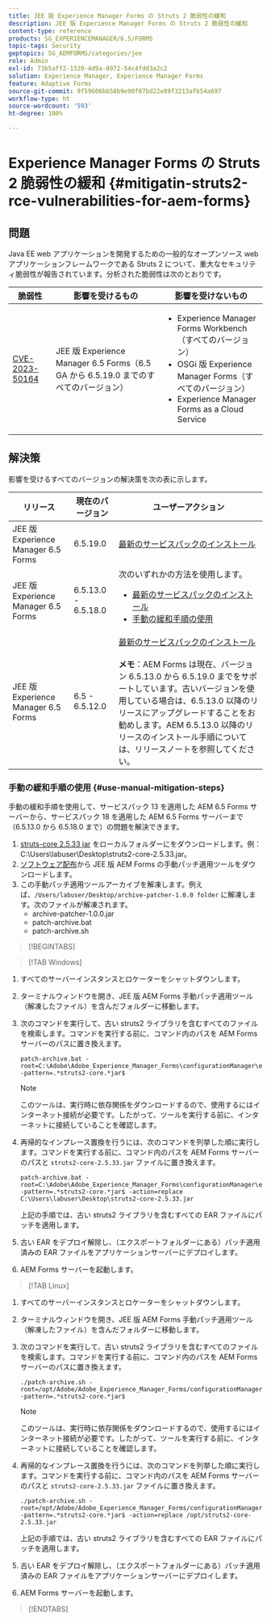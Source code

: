 ```yaml
---
title: JEE 版 Experience Manager Forms の Struts 2 脆弱性の緩和
description: JEE 版 Experience Manager Forms の Struts 2 脆弱性の緩和
content-type: reference
products: SG_EXPERIENCEMANAGER/6.5/FORMS
topic-tags: Security
geptopics: SG_AEMFORMS/categories/jee
role: Admin
exl-id: 73b5aff2-1320-4d9a-8972-54c4fdd3a2c2
solution: Experience Manager, Experience Manager Forms
feature: Adaptive Forms
source-git-commit: 9f59606bb58b9e90f07bd22e89f3213afb54a697
workflow-type: ht
source-wordcount: '593'
ht-degree: 100%

---
```


# Experience Manager Forms の Struts 2 脆弱性の緩和 {#mitigatin-struts2-rce-vulnerabilities-for-aem-forms}

## 問題

Java EE web アプリケーションを開発するための一般的なオープンソース web アプリケーションフレームワークである Struts 2 について、重大なセキュリティ脆弱性が報告されています。分析された脆弱性は次のとおりです。

| 脆弱性 | 影響を受けるもの | 影響を受けないもの |
|---|---|---|
| [CVE-2023-50164](https://cve.mitre.org/cgi-bin/cvename.cgi?name=2023-50164) | JEE 版 Experience Manager 6.5 Forms（6.5 GA から 6.5.19.0 までのすべてのバージョン） | <ul><li> Experience Manager Forms Workbench（すべてのバージョン）</li> <li> OSGi 版 Experience Manager Forms（すべてのバージョン） </li> <li> Experience Manager Forms as a Cloud Service </li> <ul> |

## 解決策

影響を受けるすべてのバージョンの解決策を次の表に示します。

| リリース | 現在のバージョン | ユーザーアクション |
|---|---|---|
| JEE 版 Experience Manager 6.5 Forms | 6.5.19.0 | [最新のサービスパックのインストール](https://experienceleague.adobe.com/docs/experience-manager-65/release-notes/aem-forms-current-service-pack-installation-instructions.html?lang=ja) |
| JEE 版 Experience Manager 6.5 Forms | 6.5.13.0 - 6.5.18.0 | 次のいずれかの方法を使用します。 <ul><li>  <a href="https://experienceleague.adobe.com/docs/experience-manager-65/release-notes/aem-forms-current-service-pack-installation-instructions.html?lang=ja"> 最新のサービスパックのインストール </a> </li> <li> <a href ="#use-manual-mitigation-steps"> 手動の緩和手順の使用 </a> |
| JEE 版 Experience Manager 6.5 Forms | 6.5 - 6.5.12.0 | [最新のサービスパックのインストール](https://experienceleague.adobe.com/docs/experience-manager-65/release-notes/aem-forms-current-service-pack-installation-instructions.html?lang=ja)  </br> </br> **メモ**：AEM Forms は現在、バージョン 6.5.13.0 から 6.5.19.0 までをサポートしています。古いバージョンを使用している場合は、6.5.13.0 以降のリリースにアップグレードすることをお勧めします。AEM 6.5.13.0 以降のリリースのインストール手順については、リリースノートを参照してください。 |

### 手動の緩和手順の使用 {#use-manual-mitigation-steps}

手動の緩和手順を使用して、サービスパック 13 を適用した AEM 6.5 Forms サーバーから、サービスパック 18 を適用した AEM 6.5 Forms サーバーまで（6.5.13.0 から 6.5.18.0 まで）の問題を解決できます。

1. [struts-core 2.5.33 jar](https://repo1.maven.org/maven2/org/apache/struts/struts2-core/2.5.33/struts2-core-2.5.33.jar) をローカルフォルダーにをダウンロードします。例：C:\Users\labuser\Desktop\struts2-core-2.5.33.jar。
1. [ソフトウェア配布](https://experience.adobe.com/#/downloads/content/software-distribution/en/aem.html?package=/content/software-distribution/en/details.html/content/dam/aem/public/adobe/packages/cq650/servicepack/fd/patch_utility/archive-patcher-1.0.0.zip)から JEE 版 AEM Forms の手動パッチ適用ツールをダウンロードします。
1. この手動パッチ適用ツールアーカイブを解凍します。例えば、`/Users/labuser/Desktop/archive-patcher-1.0.0 folder` に解凍します。次のファイルが解凍されます。
   * archive-patcher-1.0.0.jar
   * patch-archive.bat
   * patch-archive.sh

>[!BEGINTABS]

>[!TAB Windows]

1. すべてのサーバーインスタンスとロケーターをシャットダウンします。

1. ターミナルウィンドウを開き、JEE 版 AEM Forms 手動パッチ適用ツール（解凍したファイル）を含んだフォルダーに移動します。

1. 次のコマンドを実行して、古い struts2 ライブラリを含むすべてのファイルを検索します。コマンドを実行する前に、コマンド内のパスを AEM Forms サーバーのパスに置き換えます。


   ```
   patch-archive.bat -root=C:\Adobe\Adobe_Experience_Manager_Forms\configurationManager\export -pattern=.*struts2-core.*jar$
   ```

   >[!NOTE]
   >
   >
   >このツールは、実行時に依存関係をダウンロードするので、使用するにはインターネット接続が必要です。したがって、ツールを実行する前に、インターネットに接続していることを確認します。

1. 再帰的なインプレース置換を行うには、次のコマンドを列挙した順に実行します。コマンドを実行する前に、コマンド内のパスを AEM Forms サーバーのパスと `struts2-core-2.5.33.jar` ファイルに置き換えます。



   ```
   patch-archive.bat -root=C:\Adobe\Adobe_Experience_Manager_Forms\configurationManager\export -pattern=.*struts2-core.*jar$ -action=replace C:\Users\labuser\Desktop\struts2-core-2.5.33.jar
   ```

   上記の手順では、古い struts2 ライブラリを含むすべての EAR ファイルにパッチを適用します。

1. 古い EAR をデプロイ解除し、（エクスポートフォルダーにある）パッチ適用済みの EAR ファイルをアプリケーションサーバーにデプロイします。

1. AEM Forms サーバーを起動します。

>[!TAB Linux]

1. すべてのサーバーインスタンスとロケーターをシャットダウンします。

1. ターミナルウィンドウを開き、JEE 版 AEM Forms 手動パッチ適用ツール（解凍したファイル）を含んだフォルダーに移動します。

1. 次のコマンドを実行して、古い struts2 ライブラリを含むすべてのファイルを検索します。コマンドを実行する前に、コマンド内のパスを AEM Forms サーバーのパスに置き換えます。


   ```
   ./patch-archive.sh -root=/opt/Adobe/Adobe_Experience_Manager_Forms/configurationManager/export/ -pattern=.*struts2-core.*jar$
   ```

   >[!NOTE]
   >
   >
   >このツールは、実行時に依存関係をダウンロードするので、使用するにはインターネット接続が必要です。したがって、ツールを実行する前に、インターネットに接続していることを確認します。

1. 再帰的なインプレース置換を行うには、次のコマンドを列挙した順に実行します。コマンドを実行する前に、コマンド内のパスを AEM Forms サーバーのパスと `struts2-core-2.5.33.jar` ファイルに置き換えます。



   ```
   ./patch-archive.sh -root=/opt/Adobe/Adobe_Experience_Manager_Forms/configurationManager/export/ -pattern=.*struts2-core.*jar$ -action=replace /opt/struts2-core-2.5.33.jar
   ```

   上記の手順では、古い struts2 ライブラリを含むすべての EAR ファイルにパッチを適用します。

1. 古い EAR をデプロイ解除し、（エクスポートフォルダーにある）パッチ適用済みの EAR ファイルをアプリケーションサーバーにデプロイします。

1. AEM Forms サーバーを起動します。

>[!ENDTABS]




<!-- 
### Manual patching tool 


>[!BEGINTABS]

>[!TAB Windows]

    ```
    
    patch-archive.bat [-root=dir-or-file] [-pattern=regex] [-action=list(default)|delete|replace <replacement-file>]

    ```

* **dir-or-file**: Specifies path of directory containing multiple archives to patch. The default path for AEM Forms on JEE is <>. 
* **regex**: Specifies regular expression identifying a file or an archive entry to patch. It is tested against each file's or archive entry's absolute path. For example, the pattern `.*struts2-core-2.5.30.jar$` search for all the lines that end with the exact string `struts2-core-2.5.30.jar`.
* **list**: Lists the matched files or archive entries. It recursively searches for and reports all instances of the supplied pattern matched in any entry present in any archive file (zip/jar/war/ear) inside the supplied root directory. No changes are made to any file. It is the default action of the tool, when no action is specified.
* **delete**: Deletes the matched files or archive entries. If the matched entity is an archive, deletion happens before traversing it. This prevents any potentially matching entries inside it from being reported.  
* **replace**: Substitutes the matched files or archive entries with the supplied replacement. If the matched entity is an archive, replacement happens before traversing it. This prevents any potentially matching entries inside it from being reported.

>[!TAB macOS]

    ```
    
    patch-archive.sh [-root=dir-or-file] [-pattern=regex] [-action=list(default)|delete|replace <replacement-file>]

    ```

* **dir-or-file**: Specifies path of directory containing multiple archives to patch. The default path for AEM Forms on JEE is <>. 
* **regex**: Specifies regular expression identifying a file or an archive entry to patch. It is tested against each file's or archive entry's absolute path. For example, the pattern `.*struts2-core-2.5.30.jar$` search for all the lines that end with the exact string `struts2-core-2.5.30.jar`.
* **list**: Lists the matched files or archive entries. It recursively searches for and reports all instances of the supplied pattern matched in any entry present in any archive file (zip/jar/war/ear) inside the supplied root directory. No changes are made to any file. It is the default action of the tool, when no action is specified.
* **delete**: Deletes the matched files or archive entries. If the matched entity is an archive, deletion happens before traversing it. This prevents any potentially matching entries inside it from being reported.  
* **replace**: Substitutes the matched files or archive entries with the supplied replacement. If the matched entity is an archive, replacement happens before traversing it. This prevents any potentially matching entries inside it from being reported.  

>[!TAB Linux]

    ```
    
    patch-archive.sh [-root=dir-or-file] [-pattern=regex] [-action=list(default)|delete|replace <replacement-file>]

    ```

* **dir-or-file**: Specifies path of directory containing multiple archives to patch. The default path for AEM Forms on JEE is <>. 
* **regex**: Specifies regular expression identifying a file or an archive entry to patch. It is tested against each file's or archive entry's absolute path. For example, the pattern `.*struts2-core-2.5.30.jar$` search for all the lines that end with the exact string `struts2-core-2.5.30.jar`.
* **list**: Lists the matched files or archive entries. It recursively searches for and reports all instances of the supplied pattern matched in any entry present in any archive file (zip/jar/war/ear) inside the supplied root directory. No changes are made to any file. It is the default action of the tool, when no action is specified.
* **delete**: Deletes the matched files or archive entries. If the matched entity is an archive, deletion happens before traversing it. This prevents any potentially matching entries inside it from being reported.  
* **replace**: Substitutes the matched files or archive entries with the supplied replacement. If the matched entity is an archive, replacement happens before traversing it. This prevents any potentially matching entries inside it from being reported.  



>[!ENDTABS]









-->
